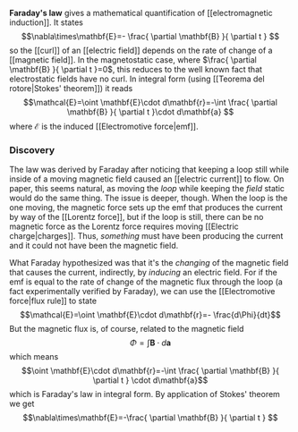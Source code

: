 **Faraday's law** gives a mathematical quantification of [[electromagnetic induction]]. It states
$$\nabla\times\mathbf{E}=- \frac{ \partial \mathbf{B} }{ \partial t } $$
so the [[curl]] of an [[electric field]] depends on the rate of change of a [[magnetic field]]. In the magnetostatic case, where $\frac{ \partial \mathbf{B} }{ \partial t }=0$, this reduces to the well known fact that electrostatic fields have no curl. In integral form (using [[Teorema del rotore|Stokes' theorem]]) it reads
$$\mathcal{E}=\oint \mathbf{E}\cdot d\mathbf{r}=-\int \frac{ \partial \mathbf{B} }{ \partial t }\cdot d\mathbf{a} $$
where $\mathcal{E}$ is the induced [[Electromotive force|emf]].
### Discovery
The law was derived by Faraday after noticing that keeping a loop still while inside of a moving magnetic field caused an [[electric current]] to flow. On paper, this seems natural, as moving the *loop* while keeping the *field* static would do the same thing. The issue is deeper, though. When the loop is the one moving, the magnetic force sets up the emf that produces the current by way of the [[Lorentz force]], but if the loop is still, there can be no magnetic force as the Lorentz force requires moving [[Electric charge|charges]]. Thus, *something* must have been producing the current and it could not have been the magnetic field.

What Faraday hypothesized was that it's the *changing* of the magnetic field that causes the current, indirectly, by  *inducing* an electric field. For if the emf is equal to the rate of change of the magnetic flux through the loop (a fact experimentally verified by Faraday), we can use the [[Electromotive force|flux rule]] to state
$$\mathcal{E}=\oint \mathbf{E}\cdot d\mathbf{r}=- \frac{d\Phi}{dt}$$
But the magnetic flux is, of course, related to the magnetic field
$$\Phi=\int \mathbf{B}\cdot d\mathbf{a}$$
which means
$$\oint \mathbf{E}\cdot d\mathbf{r}=-\int \frac{ \partial \mathbf{B} }{ \partial t } \cdot d\mathbf{a}$$
which is Faraday's law in integral form. By application of Stokes' theorem we get
$$\nabla\times\mathbf{E}=-\frac{ \partial \mathbf{B} }{ \partial t } $$
